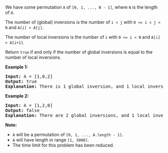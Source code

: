 <p>We have some permutation <code>A</code> of <code>[0, 1, ..., N - 1]</code>, where <code>N</code> is the length of <code>A</code>.</p>

<p>The number of (global) inversions is the number of <code>i &lt; j</code> with <code>0 &lt;= i &lt; j &lt; N</code> and <code>A[i] &gt; A[j]</code>.</p>

<p>The number of local inversions is the number of <code>i</code> with <code>0 &lt;= i &lt; N</code> and <code>A[i] &gt; A[i+1]</code>.</p>

<p>Return <code>true</code>&nbsp;if and only if the number of global inversions is equal to the number of local inversions.</p>

<p><strong>Example 1:</strong></p>

<pre>
<strong>Input:</strong> A = [1,0,2]
<strong>Output:</strong> true
<strong>Explanation:</strong> There is 1 global inversion, and 1 local inversion.
</pre>

<p><strong>Example 2:</strong></p>

<pre>
<strong>Input:</strong> A = [1,2,0]
<strong>Output:</strong> false
<strong>Explanation:</strong> There are 2 global inversions, and 1 local inversion.
</pre>

<p><strong>Note:</strong></p>

<ul>
	<li><code>A</code> will be a permutation of <code>[0, 1, ..., A.length - 1]</code>.</li>
	<li><code>A</code> will have length in range <code>[1, 5000]</code>.</li>
	<li>The time limit for this problem has been reduced.</li>
</ul>
